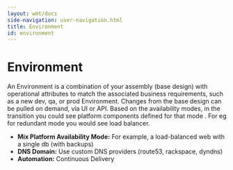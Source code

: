 ```yaml
---
layout: wmt/docs
side-navigation: user-navigation.html
title: Environment
id: environment
---
```


# Environment

An Environment is a combination of your assembly (base design) with operational attributes to match the associated business requirements, such as a new dev, qa, or prod Environment. Changes from the base design can be pulled on demand, via UI or API. Based on the availability modes, in the transition you could see platform components defined for that mode . For eg for redundant mode you would see load balancer.


* **Mix Platform Availability Mode:** For example, a load-balanced web with a single db (with backups)
* **DNS Domain:** Use custom DNS providers (route53, rackspace, dyndns)
* **Automation:** Continuous Delivery
